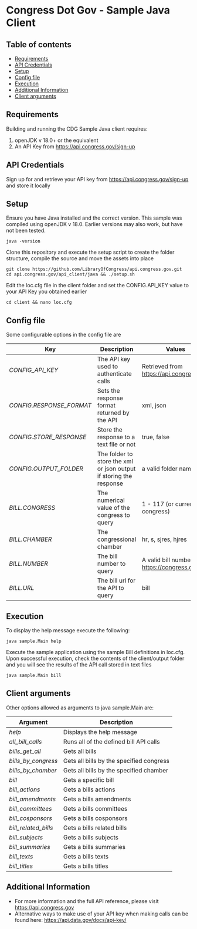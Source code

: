 # Congress Dot Gov - Sample Java Client

## Table of contents

- [Requirements](#requirements)
- [API Credentials](#api-credentials)
- [Setup](#setup)
- [Config file](#config-file)
- [Execution](#execution)
- [Additional Information](#additional-information)
- [Client arguments](#client-arguments)

## Requirements

Building and running the CDG Sample Java client requires:
1. openJDK v 18.0+ or the equivalent
2. An API Key from https://api.congress.gov/sign-up 

## API Credentials
Sign up for and retrieve your API key from https://api.congress.gov/sign-up and store it locally

## Setup
Ensure you have Java installed and the correct version. This sample was compiled using openJDK v 18.0.  Earlier versions may also work, but have not been tested.
````shell
java -version
````

Clone this repository and execute the setup script to create the folder structure, compile the source and move the assets into place
````shell
git clone https://github.com/LibraryOfCongress/api.congress.gov.git
cd api.congress.gov/api_client/java && ./setup.sh
 ````

Edit the loc.cfg file in the client folder and set the CONFIG.API_KEY value to your API Key you obtained earlier
````shell
cd client && nano loc.cfg
````

## Config file
Some configurable options in the config file are

| Key                      | Description                                                        | Values                                       |
|--------------------------|--------------------------------------------------------------------|----------------------------------------------|
| *CONFIG_API_KEY*         | The API key used to authenticate calls                             | Retrieved from https://api.congress.gov      |
| *CONFIG.RESPONSE_FORMAT* | Sets the response format returned by the API                       | xml, json                                    |
| *CONFIG.STORE_RESPONSE*  | Store the response to a text file or not                           | true, false                                  |
| *CONFIG.OUTPUT_FOLDER*   | The folder to store the xml or json output if storing the response | a valid folder name                          |
| *BILL.CONGRESS*          | The numerical value of the congress to query                       | 1 - 117 (or current congress)                |
| *BILL.CHAMBER*           | The congressional chamber                                          | hr, s, sjres, hjres                          |
| *BILL.NUMBER*            | The bill number to query                                           | A valid bill number from https://congress.gov|
| *BILL.URL*               | The bill url for the API to query                                  | bill                                         |


## Execution
To display the help message execute the following:
````shell
java sample.Main help
````
Execute the sample application using the sample Bill definitions in loc.cfg.  Upon successful execution, check the contents of the client/output folder and you will see the results of the API call stored in text files 
````shell
java sample.Main bill
````

## Client arguments
Other options allowed as arguments to java sample.Main are:

| Argument             | Description                              |
|----------------------|------------------------------------------|
| *help*               | Displays the help message                |
| *all_bill_calls*     | Runs all of the defined bill API calls   |
| *bills_get_all*      | Gets all bills                           |
| *bills_by_congress*  | Gets all bills by the specified congress |
| *bills_by_chamber*   | Gets all bills by the specified chamber  |
| *bill*               | Gets a specific bill                     |
| *bill_actions*       | Gets a bills actions                     |
| *bill_amendments*    | Gets a bills amendments                  |
| *bill_committees*    | Gets a bills committees                  |
| *bill_cosponsors*    | Gets a bills cosponsors                  |
| *bill_related_bills* | Gets a bills related bills               |
| *bill_subjects*      | Gets a bills subjects                    |
| *bill_summaries*     | Gets a bills summaries                   |
| *bill_texts*         | Gets a bills texts                       |
|  *bill_titles*       | Gets a bills titles                      |

## Additional Information
- For more information and the full API reference, please visit https://api.congress.gov
- Alternative ways to make use of your API key when making calls can be found here: https://api.data.gov/docs/api-key/
